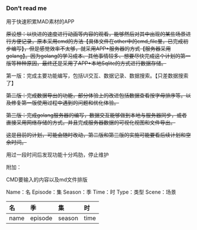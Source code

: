### Don‘t read me

用于快速积累MAD素材的APP

~~原设想：以快进的速度进行动画等内容的观看，能够然后对其中出现的某些场景进行方便记录，原本采用cmd的方法【具体文件在other中的cmd_file里，已完成初步编写】，但是感觉效率不太够，就采用APP+服务器的方式【服务器采用golang】。因为golang的学习成本、其他事情较多、想要尽快完成这个计划的第一版等种种原因，最终还是采用了APP+本地Sqlite的方式进行数据存储。~~

第一版：完成主要功能编写，包括UI交互、数据记录、数据搜索。【只差数据搜索了】

~~第二版：完成数据导出的功能，部分体验上的改进包括数据查看按字母排序等。以及修复第一版使用过程中遇到的问题和优化体验。~~

~~第三版：完成golang服务器的编写，数据交互能够做到本地与服务器同步，或者直接采用网络存储的方式。并且完成服务器数据的可视化视图和文件导出。~~

~~这是目前的计划，可能会随时改动，第二版和第三版的实施可能要看后续计划和空余时间。~~

用过一段时间后发现功能十分鸡肋，停止维护

附加：

CMD要输入的内容以及md文件排版

Name：名
Episode：集
Season：季
Time：时
Type：类型
Scene：场景

|名|季|集|时|
|:-|:-|:-|:-|
|name|episode|season|time|






